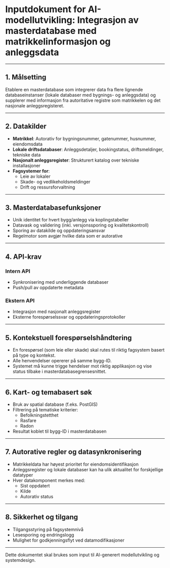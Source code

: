 # Inputdokument for AI-modellutvikling: Integrasjon av masterdatabase med matrikkelinformasjon og anleggsdata

---

## 1. Målsetting
Etablere en masterdatabase som integrerer data fra flere lignende databaseinstanser (lokale databaser med bygnings- og anleggsdata) og supplerer med informasjon fra autoritative registre som matrikkelen og det nasjonale anleggsregisteret.

---

## 2. Datakilder
- **Matrikkel**: Autorativ for bygningsnummer, gatenummer, husnummer, eiendomsdata
- **Lokale driftsdatabaser**: Anleggsdetaljer, bookingstatus, driftsmeldinger, tekniske data
- **Nasjonalt anleggsregister**: Strukturert katalog over tekniske installasjoner
- **Fagsystemer for**:
  - Leie av lokaler
  - Skade- og vedlikeholdsmeldinger
  - Drift og ressursforvaltning

---

## 3. Masterdatabasefunksjoner
- Unik identitet for hvert bygg/anlegg via koplingstabeller
- Datavask og validering (inkl. versjonssporing og kvalitetskontroll)
- Sporing av datakilde og oppdateringsansvar
- Regelmotor som avgjør hvilke data som er autorative

---

## 4. API-krav
### Intern API
- Synkronisering med underliggende databaser
- Push/pull av oppdaterte metadata

### Ekstern API
- Integrasjon med nasjonalt anleggsregister
- Eksterne forespørselssvar og oppdateringsprotokoller

---

## 5. Kontekstuell forespørselshåndtering
- En forespørsel (som leie eller skade) skal rutes til riktig fagsystem basert på type og kontekst.
- Alle henvendelser opererer på samme bygg-ID.
- Systemet må kunne trigge hendelser mot riktig applikasjon og vise status tilbake i masterdatabasegrensesnittet.

---

## 6. Kart- og temabasert søk
- Bruk av spatial database (f.eks. PostGIS)
- Filtrering på tematiske kriterier:
  - Befolkningstetthet
  - Rasfare
  - Radon
- Resultat koblet til bygg-ID i masterdatabasen

---

## 7. Autorative regler og datasynkronisering
- Matrikkeldata har høyest prioritet for eiendomsidentifikasjon
- Anleggsregister og lokale databaser kan ha ulik aktualitet for forskjellige datatyper
- Hver datakomponent merkes med:
  - Sist oppdatert
  - Kilde
  - Autorativ status

---

## 8. Sikkerhet og tilgang
- Tilgangsstyring på fagsystemnivå
- Lesesporing og endringslogg
- Mulighet for godkjenningsflyt ved datamodifikasjoner

---

Dette dokumentet skal brukes som input til AI-generert modellutvikling og systemdesign.

